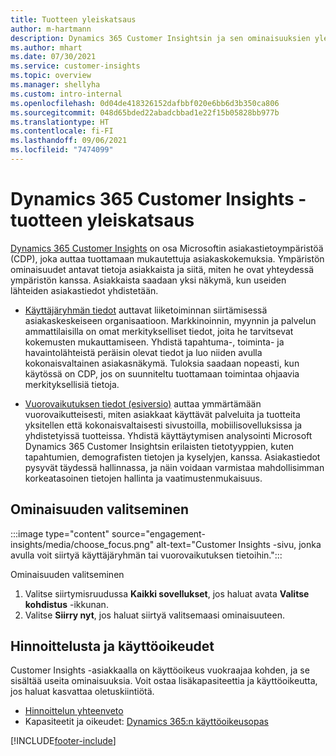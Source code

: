 ```yaml
---
title: Tuotteen yleiskatsaus
author: m-hartmann
description: Dynamics 365 Customer Insightsin ja sen ominaisuuksien yleiskatsaus.
ms.author: mhart
ms.date: 07/30/2021
ms.service: customer-insights
ms.topic: overview
ms.manager: shellyha
ms.custom: intro-internal
ms.openlocfilehash: 0d04de418326152dafbbf020e6bb6d3b350ca806
ms.sourcegitcommit: 048d65bded22abadcbbad1e22f15b05828bb977b
ms.translationtype: HT
ms.contentlocale: fi-FI
ms.lasthandoff: 09/06/2021
ms.locfileid: "7474099"
---
```

# <a name="product-overview-for-dynamics-365-customer-insights"></a>Dynamics 365 Customer Insights -tuotteen yleiskatsaus

[Dynamics 365 Customer Insights](https://dynamics.microsoft.com/ai/customer-insights/) on osa Microsoftin asiakastietoympäristöä (CDP), joka auttaa tuottamaan mukautettuja asiakaskokemuksia. Ympäristön ominaisuudet antavat tietoja asiakkaista ja siitä, miten he ovat yhteydessä ympäristön kanssa. Asiakkaista saadaan yksi näkymä, kun useiden lähteiden asiakastiedot yhdistetään.


- [Käyttäjäryhmän tiedot](audience-insights/overview.md) auttavat liiketoiminnan siirtämisessä asiakaskeskeiseen organisaatioon. Markkinoinnin, myynnin ja palvelun ammattilaisilla on omat merkitykselliset tiedot, joita he tarvitsevat kokemusten mukauttamiseen. Yhdistä tapahtuma-, toiminta- ja havaintolähteistä peräisin olevat tiedot ja luo niiden avulla kokonaisvaltainen asiakasnäkymä. Tuloksia saadaan nopeasti, kun käytössä on CDP, jos on suunniteltu tuottamaan toimintaa ohjaavia merkityksellisiä tietoja. 

- [Vuorovaikutuksen tiedot (esiversio)](engagement-insights/index.yml) auttaa ymmärtämään vuorovaikutteisesti, miten asiakkaat käyttävät palveluita ja tuotteita yksitellen että kokonaisvaltaisesti sivustoilla, mobiilisovelluksissa ja yhdistetyissä tuotteissa. Yhdistä käyttäytymisen analysointi Microsoft Dynamics 365 Customer Insightsin erilaisten tietotyyppien, kuten tapahtumien, demografisten tietojen ja kyselyjen, kanssa. Asiakastiedot pysyvät täydessä hallinnassa, ja näin voidaan varmistaa mahdollisimman korkeatasoinen tietojen hallinta ja vaatimustenmukaisuus.
 
## <a name="choose-a-capability"></a>Ominaisuuden valitseminen

:::image type="content" source="engagement-insights/media/choose_focus.png" alt-text="Customer Insights -sivu, jonka avulla voit siirtyä käyttäjäryhmän tai vuorovaikutuksen tietoihin.":::

Ominaisuuden valitseminen

1. Valitse siirtymisruudussa **Kaikki sovellukset**, jos haluat avata **Valitse kohdistus** -ikkunan.
1. Valitse **Siirry nyt**, jos haluat siirtyä valitsemaasi ominaisuuteen.

## <a name="pricing-and-licensing"></a>Hinnoittelusta ja käyttöoikeudet

Customer Insights -asiakkaalla on käyttöoikeus vuokraajaa kohden, ja se sisältää useita ominaisuuksia. Voit ostaa lisäkapasiteettia ja käyttöoikeutta, jos haluat kasvattaa oletuskiintiötä. 
- [Hinnoittelun yhteenveto](https://dynamics.microsoft.com/ai/customer-insights/pricing/)
- Kapasiteetit ja oikeudet: [Dynamics 365:n käyttöoikeusopas](https://go.microsoft.com/fwlink/?LinkId=866544)

[!INCLUDE[footer-include](includes/footer-banner.md)]